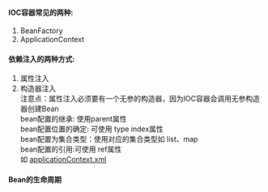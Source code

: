 #### IOC容器常见的两种:  
1. BeanFactory  
2. ApplicationContext
#### 依赖注入的两种方式:  
1. 属性注入
2. 构造器注入  
注意点：属性注入必须要有一个无参的构造器，因为IOC容器会调用无参构造器创建Bean  
bean配置的继承: 使用parent属性  
bean配置位置的确定: 可使用 type index属性  
bean配置为集合类型：使用对应的集合类型如  list、map  
bean配置的引用:可使用 ref属性  
如 [applicationContext.xml](https://github.com/Egnaxela/springLearning/blob/master/src/applicationContext.xml)

#### Bean的生命周期

